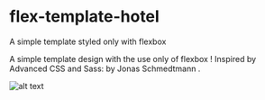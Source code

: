 # flex-template-hotel
A simple template styled only with flexbox


A simple template design with the use only of flexbox ! Inspired by Advanced CSS and Sass: by Jonas Schmedtmann .

![alt text](https://www.awesomescreenshot.com/image/3392916/6d88078ee87731b6cf47e7b7993c4a61)
